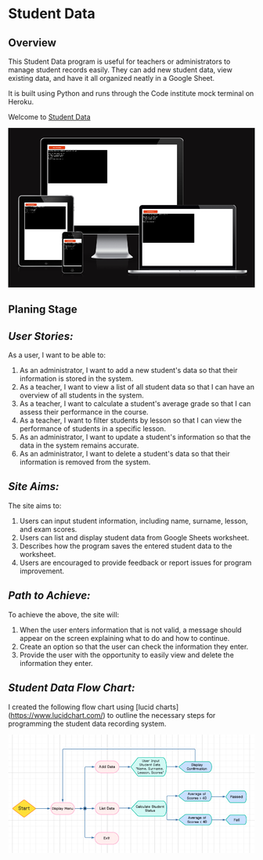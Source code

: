 # **Student Data**

## **Overview**

This Student Data program is useful for teachers or administrators to manage student records easily. They can add new student data, view existing data, 
and have it all organized neatly in a Google Sheet.

It is built using Python and runs through the Code institute mock terminal on Heroku.

Welcome to <a href="https://student-data-706119549c09.herokuapp.com/)" target="_blank" rel="noopener">Student Data</a>

![Responsive design](screenshots/student-data-welcome-screen.png)


## **Planing Stage**

## **_User Stories:_**

As a user, I want to be able to:

1. As an administrator,
I want to add a new student's data so that their information is stored in the system.
2. As a teacher,
I want to view a list of all student data so that I can have an overview of all students in the system.
3. As a teacher,
I want to calculate a student's average grade so that I can assess their performance in the course.
4. As a teacher,
I want to filter students by lesson so that I can view the performance of students in a specific lesson.
5. As an administrator,
I want to update a student's information so that the data in the system remains accurate.
6. As an administrator,
I want to delete a student's data so that their information is removed from the system.

## **_Site Aims:_**

The site aims to:

1. Users can input student information, including name, surname, lesson, and exam scores.
2. Users can list and display student data from Google Sheets worksheet.
3. Describes how the program saves the entered student data to the worksheet.
4. Users are encouraged to provide feedback or report issues for program improvement.

## **_Path to Achieve:_** 

To achieve the above, the site will:

1. When the user enters information that is not valid, a message should appear on the screen explaining what to do and how to continue.
2. Create an option so that the user can check the information they enter.
3. Provide the user with the opportunity to easily view and delete the information they enter.

## **_Student Data Flow Chart:_**

I created the following flow chart using [lucid charts] (https://www.lucidchart.com/) to outline the necessary steps for programming
the student data recording system.

![Student Data Logic Flowchart](screenshots/student-data-flowchart.png)          







